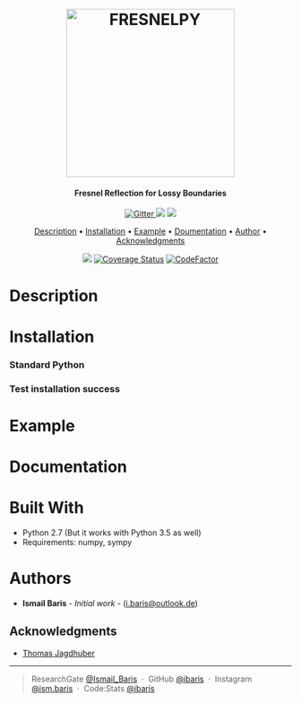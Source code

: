<h1 align="center">
  <br>
  <a href="xxx"><img src="xxx" alt="FRESNELPY" width="300"></a>
</h1>
<h4 align="center">Fresnel Reflection for Lossy Boundaries</h4>

<p align="center">
  <a href="http://forthebadge.com">
    <img src="http://forthebadge.com/images/badges/made-with-python.svg"
         alt="Gitter">
  </a>
  <a href="http://forthebadge.com"><img src="http://forthebadge.com/images/badges/built-with-love.svg"></a>
  <a href="http://forthebadge.com">
      <img src="http://forthebadge.com/images/badges/built-with-science.svg">
  </a>
</p>


<p align="center">
  <a href="#description">Description</a> •
  <a href="#installation">Installation</a> •
  <a href="#example">Example</a> •
    <a href="#documentation">Doumentation</a> •
  <a href="#authors">Author</a> •
  <a href="#acknowledgments">Acknowledgments</a>
</p>

<p align="center">
  <a href="https://travis-ci.org/ibaris/fresnelpy">
    <img src="https://travis-ci.com/ibaris/rspy.svg?token=sdE5XxL3JmzxUdz7gza1&branch=master"></a>
  <a href='https://coveralls.io/github/ibaris/fresnelpy?branch=master'>
    <img src='https://coveralls.io/repos/github/ibaris/fresnelpy/badge.svg?branch=master' alt='Coverage Status' /></a>
  <a href="https://www.codefactor.io/repository/github/ibaris/fresnelpy">
    <img src="https://www.codefactor.io/repository/github/ibaris/fresnelpy/badge" alt="CodeFactor" /></a>
</p>

# Description

# Installation

### Standard Python

  
### Test installation success

# Example


# Documentation

# Built With
* Python 2.7 (But it works with Python 3.5 as well)
* Requirements: numpy, sympy

# Authors
* **Ismail Baris** - *Initial work* - (i.baris@outlook.de)

## Acknowledgments
*  <a href="https://www.researchgate.net/profile/Thomas_Jagdhuber">Thomas Jagdhuber </a>

---

> ResearchGate [@Ismail_Baris](https://www.researchgate.net/profile/Ismail_Baris) &nbsp;&middot;&nbsp;
> GitHub [@ibaris](https://github.com/ibaris) &nbsp;&middot;&nbsp;
> Instagram [@ism.baris](https://www.instagram.com/ism.baris/) &nbsp;&middot;&nbsp;
> Code:Stats [@ibaris](https://codestats.net/users/ibaris)
